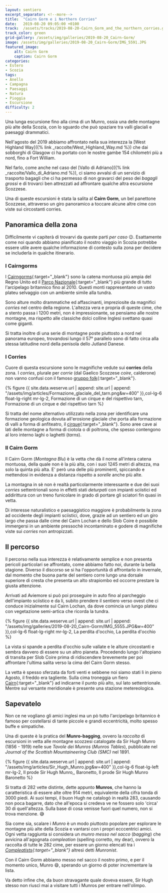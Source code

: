 ```yaml
---
layout: sentiero
excerpt_separator: <!--more-->
title:  "Cairn Gorm e i Northern Corries"
date:   2019-08-20 09:05:00 +0100
track:  /assets/tracks/2019-08-20-Cairn_Gorm_and_the_northern_corries.gpx
track_color: green
grid-gallery: /assets/img/galleries/2019-08-20_Cairn-Gorm/
image: /assets/img/galleries/2019-08-20_Cairn-Gorm/IMG_5591.JPG
featured_image:
    alt: Cairn Gorm
    caption: Cairn Gorm
categories:
- Estero
- Scozia
tags:
- Anello
- Campagna
- Paesaggi
- Natura
- Pioggia
- Escursione
difficulty: 2
---
```


Una lunga escursione fino alla cima di un Munro, ossia una delle montagne più alte della Scozia, con lo sguardo che può spaziare tra valli glaciali e paesaggi drammatici.

<!--more-->

Nell'agosto del 2019 abbiamo affrontato nella sua interezza la [West Highland Way]({% link _raccolte/West_Highland_Way.md %}) che dai sobborghi di Glasgow ci ha portato con le nostre gambe 154 chilometri più a nord, fino a Fort William.

Nel farlo, come anche nel caso del [Vallo di Adriano]({% link _raccolte/Vallo_di_Adriano.md %}), ci siamo avvalsi di un servizio di trasporto bagagli che ci ha permesso di non gravarci del peso dei *bagagli grossi* e di trovarci ben attrezzati ad affrontare qualche altra escursione Scozzese.

Una di queste escursioni è stata la salita al **Cairn Gorm**, un bel panettone Scozzese, attraverso un giro panoramico a toccare alcune altre cime con viste sui circostanti corries.

## Panoramica della zona

Difficilmente vi capiterà di trovarvi da queste parti *per caso* :wink:. Esattamente come noi quando abbiamo pianificato il nostro viaggio in Scozia potrebbe essere utile avere qualche informazione di contesto sulla zona per decidere se includerla in qualche itinerario.

### I Cairngorms

I [Cairngorms](https://it.wikipedia.org/wiki/Cairngorm){:target="_blank"} sono la catena montuosa più ampia del Regno Unito ed il [Parco Nazionale](https://it.wikipedia.org/wiki/Parco_nazionale_di_Cairngorms){:target="_blank"} più grande di tutto l'arcipelago britannico fino al 2010. Questi monti rappresentano un vasto plateu selvaggio con un ambiente simile alla tundra.

Sono alture molto drammatiche ed affascinanti, impreziosite da magnifici *corries* nel centro della regione. L'altezza vera e propria di queste cime, che a stento passa i 1200 metri, non è impressionante, se pensiamo alle nostre montagne, ma rispetto alle classiche dolci colline Inglesi svettano quasi come giganti.

Si tratta inoltre di una serie di montagne poste piuttosto a nord nel panorama europeo, trovandosi lungo il 57° parallelo sono di fatto circa alla stessa latitudine nord della penisola dello Jutland Danese.

### I Corries

Cuore di questa escursione sono le magnifiche vedute sui **corries** della zona. I *corries*, plurale per *corrie* (dal Gaelico Scozzese *coire*, calderone) non vanno confusi con il famoso [gruppo folk](https://it.wikipedia.org/wiki/The_Corries){:target="_blank"}.


{% figure {{ site.data.weserve.url | append: site.url | append: "/assets/img/articles/Formazione_glaciale_del_tarn.png&w=400" }},col-lg-6 float-lg-right mr-lg-2, Formazione di un cirque e del rispettivo tarn, Formazione di un cirque e del rispettivo tarn %}

Si tratta del nome alternativo utilizzato nella zona per identificare una formazione geologica dovuta all'erosione glaciale che porta alla formazione di valli a forma di anfiteatro, il [cirque](https://en.wikipedia.org/wiki/Cirque){:target="_blank"}. Sono aree cave ai lati delle montagne a forma di ciotola o di poltrona, che spesso contengono al loro interno laghi o laghetti (*tarns*).

### Il Cairn Gorm

Il Cairn Gorm (*Montagna Blu*) è la vetta che dà il nome all'intera catena montuosa, della quale non è la più alta, con i suoi 1245 metri di altezza, ma solo la quinta più alta. E' però una delle più prominenti, spiccando e mettendosi in evidenza a distanza rispetto a *sorelle* anche più alte.

La montagna in sè non è realtà particolarmente interessante e due dei suoi *corries* settentrionali sono in effetti stati *deturpati* con impianti sciistici ed addirittura con un treno funicolare in grado di portare gli sciatori fin quasi in vetta.

Di interesse naturalistico e paesaggistico maggiore è probabilmente la zona ad occidente degli impianti sciistici, dove, grazie ad un sentiero ed un giro largo che passa dalle cime del Cairn Lochan e dello Slob Coire è possibile immergersi in un ambiente pressochè incontaminato e godere di magnifiche viste sui *corries* non antropizzati.

## Il percorso

Il percorso nella sua interezza è relativamente semplice e non presenta pericoli particolari se affrontato, come abbiamo fatto noi, durante la bella stagione. Diverso il discorso se si ha l'opportunità di affrontarlo in invernale, dal momento che buona parte del sentiero corre lungo una dorsale superiore di cresta che presenta un alto strapiombo ed occorre prestare la giusta attenzione.

Arrivati ad Aviemore si può poi proseguire in auto fino al parcheggio dell'impianto sciistico e da li, subito prendere il sentiero verso ovest che ci conduce inizialmente sul Cairn Lochan, da dove comincia un lungo plateu con vegetazione semi-artica che ricorda la tundra.

{% figure {{ site.data.weserve.url | append: site.url | append: "/assets/img/galleries/2019-08-20_Cairn-Gorm/IMG_5555.JPG&w=400" }},col-lg-6 float-lg-right mr-lg-2, La perdita d'occhio, La perdita d'occhio %}

La vista si spande a perdita d'occhio sulle vallate e le alture circostanti e sembra davvero di essere su un altro pianeta. Procedendo lungo l'altopiano di transita per Slob Coire prima di ridiscendere brevemente per poi affrontare l'ultima salita verso la cima del Cairn Gorm stesso.

La vetta è spesso sferzata da forti venti e sebbene noi siamo stati lì in pieno Agosto, il freddo era tagliente. Sulla cima troneggia un fiero [Cairn](https://it.wikipedia.org/wiki/Cairn){:target="_blank"} ad indicarne il punto più alto, sul lato settentrionale. Mentre sul versante meridionale è presente una stazione metereologica.

## Sapevatelo

Non ce ne vogliano gli amici inglesi ma un pò tutto l'arcipelago britannico è famoso per costellarsi di tante piccole e grandi eccentricità, molto spesso buffe e simpatiche.

Una di queste è la pratica del **Munro-bagging**, ovvero la *raccolta* di escursioni in vetta alle montagne scozzesi catalogate da Sir Hugh Munro (1856 - 1919) nelle sue *Tavole dei Munros* (*Munros Tables*), pubblicate nel *Journal of the Scottish Mountaineering Club (SMC)* nel 1891.

{% figure {{ site.data.weserve.url | append: site.url | append: "/assets/img/articles/Sir_Hugh_Munro.jpg&w=400" }},col-lg-6 float-lg-left mr-lg-2, Il prode Sir Hugh Munro,, Baronetto, Il prode Sir Hugh Munro Baronetto %}

Si tratta di 282 vette distinte, dette appunto **Munros**, che hanno la caratteristica di essere alte oltre 914 metri, equivalente della cifra tonda di 3000 piedi. Ai suoi tempi, il buon Hugh ne catalogò in realtà 283, causando non poca bagarre, dato che all'epoca si credeva ve ne fossero solo 'circa' 30 di quell'altezza. Sulla base di cosa venisse fuori quel numero, non si trova menzione. :sweat_smile:

Sia come sia, scalare i *Munro* è un modo piuttosto popolare per esplorare le montagne più alte della Scozia e vantarsi con i propri ecccentrici amici.
Ogni vetta raggiunta si considera un *munro messo nel sacco* (*bagging*) che avvicina all'agognata *compleation* (spelling corretto, my dear), ovvero la raccolta di tutte le 282 cime, per essere un giorno elencati tra i *[Compleatists](https://www.smc.org.uk/hills/compleators){:target="_blank"}* altresì detti *Munronist*.

Con il Cairn Gorm abbiamo messo nel sacco il nostro primo, e per il momento unico, Munro :smile:, sperando un giorno di poter incrementare la lista.

Va detto infine che, da buon stravagante quale doveva essere, Sir Hugh stesso non riuscì mai a visitare tutti i Munros per entrare nell'olimpo.
